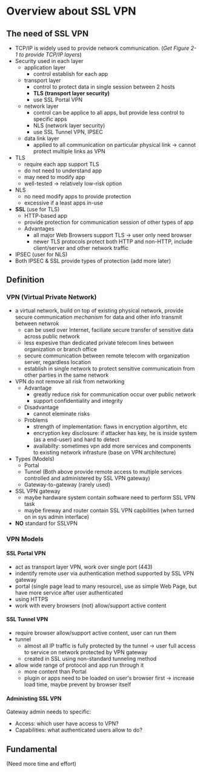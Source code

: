 # Overview about SSL VPN

## The need of SSL VPN
* TCP/IP is widely used to provide network communication.
(_Get Figure 2-1 to provide TCP/IP layers_)
* Security used in each layer
  * application layer
    * control establish for each app
  * transport layer
    * control to protect data in single session between 2 hosts
    * **TLS (transport layer security)**
    * use SSL Portal VPN
  * network layer
    * control can be applice to all apps, but provide less control to specific apps
    * NLS (network layer security)
    * use SSL Tunnel VPN, IPSEC
  * data link layer
    * applied to all communication on particular physical link -> cannot protect multiple links as VPN
* TLS
  * require each app support TLS
  * do not need to understand app
  * may need to modify app
  * well-tested -> relatively low-risk option
* NLS
  * no need modify apps to provide protection
  * excessive if a least apps in-use
* **SSL** (use for TLS)
  * HTTP-based app
  * provide protection for communication session of other types of app
  * Advantages
    * all major Web Browsers support TLS -> user only need browser
    * newer TLS protocols protect both HTTP and non-HTTP, include client/server and other network traffic
* IPSEC (user for NLS)
* Both IPSEC & SSL provide types of protection (add more later)

## Definition
### VPN (Virtual Private Network)
* a virtual network, build on top of existing physical network, provide secure communication _mechanism_ for data and other info transmit between netwrok
  * can be used over Internet, faciliate secure transfer of sensitive data across public network
  * less expesive than dedicated private telecom lines between organization or branch office
  * secure communication between remote telecom with organization server, regardless location
  * establish in single network to protect sensitive communicatioin from other parties in the same network
* VPN do not remove all risk from networking
  * Advantage
    * greatly reduce risk for communication occur over public network
    * support confidentiality and integrity
  * Disadvantage
    * cannot eleminate risks
  * Problems
    * strength of implementation: flaws in encryption algortihm, etc
    * encryption key disclosure: if attacker has key, he is inside system (as a end-user) and hard to detect
    * availabilty: sometimes vpn add more services and components to existing network infrasture (base on VPN architecture)
* Types (Models)
  * Portal
  * Tunnel
  (Both above provide remote access to multiple services controlled and administered by SSL VPN gateway)
  * Gateway-to-gateway (rarely used)
* SSL VPN gateway
  * maybe hardware system contain software need to perform SSL VPN task
  * maybe fireway and router contain SSL VPN capbilities (when turned on in sys admin interface)
* **NO** standard for SSLVPN
### VPN Models
#### SSL Portal VPN
* act as transport layer VPN, work over single port (443)
* indentify remote user via authentication method supported by SSL VPN gateway
* portal (single page lead to many resource), use as simple Web Page, but have more service after user authenticated
* using HTTPS
* work with every browsers (not) allow/support active content

#### SSL Tunnel VPN
* require browser allow/support active content, user can run them
* tunnel
  * almost all IP traffic is fully protected by the tunnel -> user full access to service on network protected by VPN gateway
  * created in SSL using non-standard tunneling method
* allow wide range of protocol and app run through it
  * more content than Portal
  * plugin or apps need to be loaded on user's browser first -> increase load time, maybe prevent by browser itself

#### Administing SSL VPN
Gateway admin needs to specific:
* Access: which user have access to VPN?
* Capabilities: what authenticated users allow to do?

## Fundamental
(Need more time and effort)